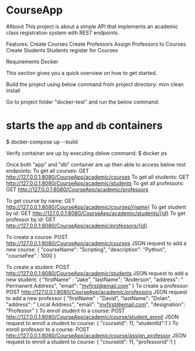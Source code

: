 # CourseApp

#About
This project is about a simple API that implements an academic class registration system with REST endpoints.

Features:
Create Courses
Create Professors
Assign Professors to Courses
Create Students
Students register for Courses

Requirements
Docker

This section gives you a quick overview on how to get started.

Build the project using below command from project directory:
mvn clean install

Go to project folder "docker-test" and run the below command:
# starts the `app` and `db` containers
$ docker-compose up --build

Verify container are up by executing delow command:
$ docker ps 

Once both "app" and "db" container are up then able to access below rest endpoints:
 To get all courses: GET http://127.0.0.1:8080/CourseApp/academic/courses 
 To get all students: GET http://127.0.0.1:8080/CourseApp/academic/students
 To get all professors: GET http://127.0.0.1:8080/CourseApp/academic/professors
 
 To get course by name: GET http://127.0.0.1:8080/CourseApp/academic/courses/{name}
 To get student by id: GET  http://127.0.0.1:8080/CourseApp/academic/students/{id}
 To get professor by id: GET http://127.0.0.1:8080/CourseApp/academic/professors/{id}
 
 To create a course: POST http://127.0.0.1:8080/CourseApp/academic/courses
  JSON request to add a new course:
  {
  "courseName": "Scripting",
  "description": "Python",
  "courseFee" : 1000
  }
 
 To create a student: POST http://127.0.0.1:8080/CourseApp/academic/students
 JSON request to add a new student:
 {
   "firstName" : "Jake",
   "lastName": "Anderson",
   "address": " Permanent Address",
   "email": "myfirst@email.com"
 }
 To create a professor: POST http://127.0.0.1:8080/CourseApp/academic/professors
 JSON request to add a new professor
 {
   "firstName" : "David",
   "lastName": "Dolan",
   "address": " Local Address",
   "email": "myfirst@email.com",
   "designation": "Professor"
}
To enroll student to a course: POST http://127.0.0.1:8080/CourseApp/academic/course/student_enroll
 JSON request to enroll a student to course:
 {
  "courseId": 11,
  "studentId":1
}
To enroll professor to a course: POST http://127.0.0.1:8080/CourseApp/academic/course/assign_professor
 JSON request to enroll a student to course:
 {
  "courseId": 11,
  "professorId":1
}







